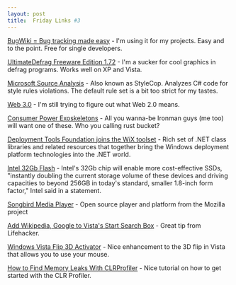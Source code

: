 ```yaml
---
layout: post
title:  Friday Links #3
---
```

[BugWiki = Bug tracking made easy](https://www.bugwiki.com/) - I'm using it for my projects. Easy and to the point. Free for single developers.

[UltimateDefrag Freeware Edition 1.72](http://freewaregeeks.com/UltimateDefrag_Free.html) - I'm a sucker for cool graphics in defrag programs. Works well on XP and Vista.

[Microsoft Source Analysis](http://blogs.msdn.com/msbuild/archive/2008/05/23/microsoft-source-analysis-releases-to-web.aspx) - Also known as StyleCop. Analyzes C# code for style rules violations. The default rule set is a bit too strict for my tastes.

[Web 3.0](http://en.wikipedia.org/wiki/Web_3.0) - I'm still trying to figure out what Web 2.0 means.

[Consumer Power Exoskeletons](http://www.botjunkie.com/2008/04/17/cyberdyne-building-factory-to-construct-consumer-power-exoskeletons/) - All you wanna-be Ironman guys (me too) will want one of these. Who you calling rust bucket?

[Deployment Tools Foundation joins the WiX toolset](http://robmensching.com/blog/archive/2008/05/16/Deployment-Tools-Foundation-joins-the-WiX-toolset.aspx) - Rich set of .NET class libraries and related resources that together bring the Windows deployment platform technologies into the .NET world.

[Intel 32Gb Flash](http://news.cnet.com/8301-13924_3-9954566-64.html?part=rss&subj=news&tag=2547-1_3-0-5) - Intel's 32Gb chip will enable more cost-effective SSDs, "instantly doubling the current storage volume of these devices and driving capacities to beyond 256GB in today's standard, smaller 1.8-inch form factor," Intel said in a statement.

[Songbird Media Player](http://getsongbird.com/) - Open source player and platform from the Mozilla project

[Add Wikipedia, Google to Vista's Start Search Box](http://lifehacker.com/393902/add-wikipedia-google-to-vistas-start-search-box) - Great tip from Lifehacker.

[Windows Vista Flip 3D Activator](http://www.notj.net/flip3d/index.html) - Nice enhancement to the 3D flip in Vista that allows you to use your mouse.

[How to Find Memory Leaks With CLRProfiler](http://www.dev102.com/2008/05/30/how-to-find-memory-leaks-with-clrprofiler/%20%20%20%20%20%20%20%20%20%20%20%20%20%20http://www.dev102.com/2008/05/30/how-to-find-memory-leaks-with-clrprofiler/) - Nice tutorial on how to get started with the CLR Profiler.
